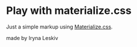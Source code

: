 # Play with materialize.css

Just a simple markup using [Materialize.css](http://materializecss.com/).

made by Iryna Leskiv